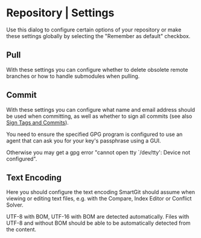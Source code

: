 # Repository \| Settings

Use this dialog to configure certain options of your repository or make
these settings globally by selecting the "Remember as default" checkbox.

## Pull

With these settings you can configure whether to delete obsolete remote
branches or how to handle submodules when pulling.

## Commit

With these settings you can configure what name and email address should
be used when committing, as well as whether to sign all commits (see
also [Sign Tags and Commits](../HowTos/Sign-Tags-and-Commits.md)).



You need to ensure the specified GPG program is configured to use an
agent that can ask you for your key's passphrase using a GUI.

Otherwise you may get a gpg error "cannot open tty \`/dev/tty': Device
not configured".



## Text Encoding

Here you should configure the text encoding SmartGit should assume when
viewing or editing text files, e.g. with the Compare, Index Editor or
Conflict Solver.

UTF-8 with BOM, UTF-16 with BOM are detected automatically. Files with
UTF-8 and without BOM should be able to be automatically detected from
the content.
